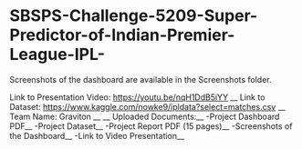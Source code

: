 # SBSPS-Challenge-5209-Super-Predictor-of-Indian-Premier-League-IPL-
Screenshots of the dashboard are available in the Screenshots folder.

Link to Presentation Video: https://youtu.be/nqH1DdB5iYY __
Link to Dataset: https://www.kaggle.com/nowke9/ipldata?select=matches.csv __
Team Name: Graviton __
__
Uploaded Documents:__
-Project Dashboard PDF__
-Project Dataset__
-Project Report PDF (15 pages)__
-Screenshots of the Dashboard__
-Link to Video Presentation__
